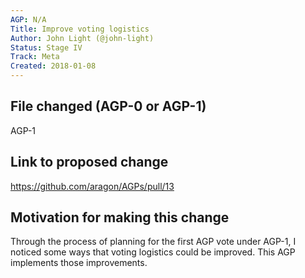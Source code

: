 ```yaml
---
AGP: N/A
Title: Improve voting logistics
Author: John Light (@john-light)
Status: Stage IV
Track: Meta
Created: 2018-01-08
---
```


## File changed (AGP-0 or AGP-1)

AGP-1

## Link to proposed change

https://github.com/aragon/AGPs/pull/13

## Motivation for making this change

Through the process of planning for the first AGP vote under AGP-1, I noticed some ways that voting logistics could be improved. This AGP implements those improvements.
